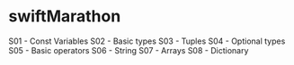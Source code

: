 # swiftMarathon
S01 - Const Variables
S02 - Basic types
S03 - Tuples
S04 - Optional types
S05 - Basic operators
S06 - String
S07 - Arrays
S08 - Dictionary
